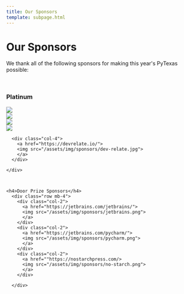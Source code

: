 ```yaml
---
title: Our Sponsors
template: subpage.html
---
```


# Our Sponsors
We thank all of the following sponsors for making this year's PyTexas possible:

<br>
<div class="container">
  <h3>Platinum</h3>
    <div class="row mb-4">
      <div class="col-4">
        <a href="https://octopus.energy/">
        <img src="/assets/img/sponsors/octopus-logo.png">
        </a>
      </div>
      <div class="col-4">
        <a href="https://www.elastic.co/">
        <img src="/assets/img/sponsors/elastic.png">
        </a>
      </div>
      <div class="col-4">
        <a href="https://www.rookout.com/">
        <img src="/assets/img/sponsors/Rookout_logo.png">
        </a>
      </div>
      <div class="col-4">
        <a href="https://scoutapm.com/">
        <img src="/assets/img/sponsors/scout-apm.png">
        </a>
      </div>

      <div class="col-4">
        <a href="https://devrelate.io/">
        <img src="/assets/img/sponsors/dev-relate.jpg">
        </a>
      </div>

    </div>



    <h4>Door Prize Sponsors</h4>
      <div class="row mb-4">
        <div class="col-2">
          <a href="https://jetbrains.com/jetbrains/">
          <img src="/assets/img/sponsors/jetbrains.png">
          </a>
        </div>
        <div class="col-2">
          <a href="https://jetbrains.com/pycharm/">
          <img src="/assets/img/sponsors/pycharm.png">
          </a>
        </div>
        <div class="col-2">
          <a href=""https://nostarchpress.com/>
          <img src="/assets/img/sponsors/no-starch.png">
          </a>
        </div>

      </div>
<!--
  <h5>Silver & Bronze</h5>
    <div class="row mb-4">
    </div>
    -->
</div>


